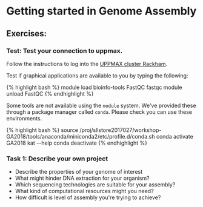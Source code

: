 # Getting started in Genome Assembly

## Exercises:

### Test: Test your connection to uppmax.

Follow the instructions to log into the [UPPMAX cluster Rackham](../uppmax_login.md).

Test if graphical applications are available to you by typing the following:

{% highlight bash %}
module load bioinfo-tools FastQC
fastqc
module unload FastQC
{% endhighlight %}

Some tools are not available using the `module` system. We've provided these through a package manager called
`conda`. Please check you can use these environments.

{% highlight bash %}
source /proj/sllstore2017027/workshop-GA2018/tools/anaconda/miniconda2/etc/profile.d/conda.sh
conda activate GA2018
kat --help
conda deactivate
{% endhighlight %}


### Task 1: Describe your own project

* Describe the properties of your genome of interest
* What might hinder DNA extraction for your organism?
* Which sequencing technologies are suitable for your assembly?
* What kind of computational resources might you need?
* How difficult is level of assembly you're trying to achieve?
